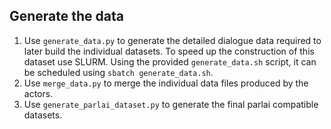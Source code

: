 ## Generate the data
1.  Use `generate_data.py` to generate the detailed dialogue data required to later build the individual  datasets. To speed up the construction of this dataset use SLURM. Using the provided `generate_data.sh` script, it can be scheduled using `sbatch generate_data.sh`.
2. Use `merge_data.py` to merge the individual data files produced by the actors.
3. Use `generate_parlai_dataset.py` to generate the final parlai compatible datasets.